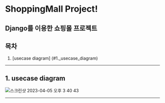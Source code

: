# ShoppingMall Project!
Django를 이용한 쇼핑몰 프로젝트
---
## 목차
1. [usecase diagram] (#1._usecase_diagram)


---
## 1. usecase diagram
![스크린샷 2023-04-05 오후 3 40 43](https://user-images.githubusercontent.com/127824457/230001157-647ee505-96b1-44a7-bb1f-c35afa216a3d.png)

---
